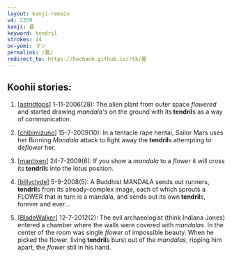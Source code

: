 ```yaml
---
layout: kanji-remain
v4: 2359
kanji: 蔓
keyword: tendril
strokes: 14
on-yomi: マン
permalink: /蔓/
redirect_to: https://hochanh.github.io/rtk/蔓
---
```


## Koohii stories: 

1) [<a href="http://kanji.koohii.com/profile/astridtops">astridtops</a>] 1-11-2006(28): The alien plant from outer space <em>flowered</em> and started drawing <em>mandala&#039;s</em> on the ground with its<strong> tendril</strong>s as a way of communication.

2) [<a href="http://kanji.koohii.com/profile/chibimizuno">chibimizuno</a>] 15-7-2009(10): In a tentacle rape hentai, Sailor Mars uses her Burning <em>Mandala</em> attack to fight away the<strong> tendril</strong>s attempting to de<em>flower</em> her.

3) [<a href="http://kanji.koohii.com/profile/mantixen">mantixen</a>] 24-7-2009(6): If you show a <em>mandala</em> to a <em>flower</em> it will cross its<strong> tendril</strong>s into the lotus position.

4) [<a href="http://kanji.koohii.com/profile/billyclyde">billyclyde</a>] 5-9-2008(5): A Buddhist MANDALA sends out runners,<strong> tendril</strong>s from its already-complex image, each of which sprouts a FLOWER that in turn is a mandala, and sends out its own<strong> tendril</strong>s, forever and ever...

5) [<a href="http://kanji.koohii.com/profile/BladeWalker">BladeWalker</a>] 12-7-2012(2): The evil archaeologist (think Indiana Jones) entered a chamber where the walls were covered with <em>mandalas</em>. In the center of the room was single <em>flower</em> of impossible beauty. When he picked the flower, living<strong> tendril</strong>s burst out of the <em>mandalas</em>, ripping him apart, the <em>flower</em> still in his hand.

